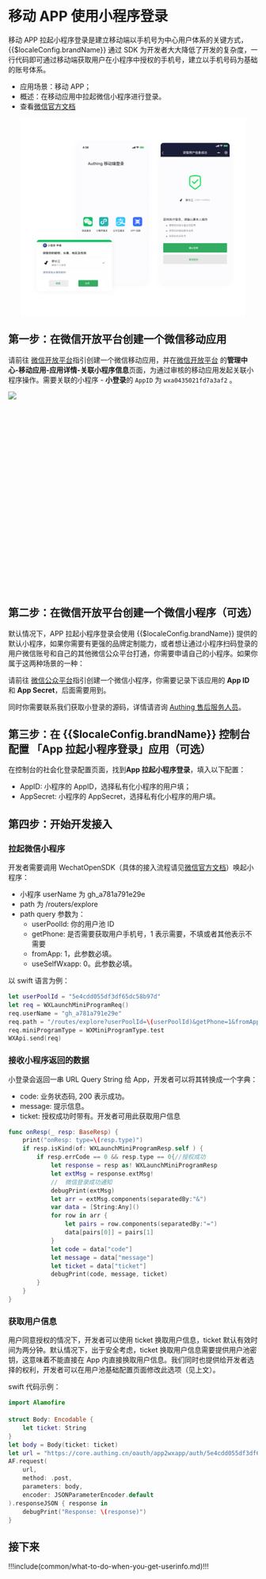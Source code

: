 # 移动 APP 使用小程序登录

<LastUpdated/>

移动 APP 拉起小程序登录是建立移动端以手机号为中心用户体系的关键方式，{{$localeConfig.brandName}} 通过 SDK 为开发者大大降低了开发的复杂度，一行代码即可通过移动端获取用户在小程序中授权的手机号，建立以手机号码为基础的账号体系。

- 应用场景：移动 APP；
- 概述：在移动应用中拉起微信小程序进行登录。
- 查看[微信官方文档](https://developers.weixin.qq.com/doc/oplatform/Mobile_App/WeChat_Login/Development_Guide.html)

<img src="./images/wechat-mobile-mini-program-login.png" height="400px" style="display:block;margin: 0 auto;"/>

## 第一步：在微信开放平台创建一个微信移动应用

请前往 [微信开放平台](https://open.weixin.qq.com/cgi-bin/frame?t=home/app_tmpl&lang=zh_CN)指引创建一个微信移动应用，并在[微信开放平台](https://open.weixin.qq.com/) 的**管理中心-移动应用-应用详情-关联小程序信息**页面，为通过审核的移动应用发起关联小程序操作。需要关联的小程序 - **小登录**的 `AppID` 为 `wxa0435021fd7a3af2` 。

<img src="https://cdn.authing.cn/blog/image%20%28363%29.png" height="400px" style="display:block;margin: 0 auto;">

## 第二步：在微信开放平台创建一个微信小程序（可选）

默认情况下，APP 拉起小程序登录会使用 {{$localeConfig.brandName}} 提供的默认小程序，如果你需要有更强的品牌定制能力，或者想让通过小程序扫码登录的用户微信账号和自己的其他微信公众平台打通，你需要申请自己的小程序。如果你属于这两种场景的一种：

请前往 [微信公众平台](https://mp.weixin.qq.com/wxopen/waregister?action=step1&token=&lang=zh_CN)指引创建一个微信小程序，你需要记录下该应用的 **App ID** 和 **App Secret**，后面需要用到。

同时你需要联系我们获取小登录的源码，详情请咨询 <a href="mailto:csm@authing.cn">Authing 售后服务人员</a>。

## 第三步：在 {{$localeConfig.brandName}} 控制台配置 「App 拉起小程序登录」应用（可选）

在控制台的社会化登录配置页面，找到**App 拉起小程序登录**，填入以下配置：

- AppID: 小程序的 AppID，选择私有化小程序的用户填；
- AppSecret: 小程序的 AppSecret，选择私有化小程序的用户填。

## 第四步：开始开发接入

### 拉起微信小程序

开发者需要调用 WechatOpenSDK（具体的接入流程请见[微信官方文档](https://developers.weixin.qq.com/doc/oplatform/Mobile_App/Access_Guide/iOS.html)）唤起小程序：

- 小程序 userName 为 gh_a781a791e29e
- path 为 /routers/explore
- path query 参数为：
  - userPoolId: 你的用户池 ID
  - getPhone: 是否需要获取用户手机号，1 表示需要，不填或者其他表示不需要
  - fromApp: 1，此参数必填。
  - useSelfWxapp: 0。此参数必填。

以 swift 语言为例：

```swift
let userPoolId = "5e4cdd055df3df65dc58b97d"
let req = WXLaunchMiniProgramReq()
req.userName = "gh_a781a791e29e"
req.path = "/routes/explore?userPoolId=\(userPoolId)&getPhone=1&fromApp=1&useSelfWxapp=0"
req.miniProgramType = WXMiniProgramType.test
WXApi.send(req)
```

### 接收小程序返回的数据

小登录会返回一串 URL Query String 给 App，开发者可以将其转换成一个字典：

- code: 业务状态码, 200 表示成功。
- message: 提示信息。
- ticket: 授权成功时带有。开发者可用此获取用户信息

```swift
func onResp(_ resp: BaseResp) {
    print("onResp: type=\(resp.type)")
    if resp.isKind(of: WXLaunchMiniProgramResp.self ) {
        if resp.errCode == 0 && resp.type == 0{//授权成功
            let response = resp as! WXLaunchMiniProgramResp
            let extMsg = response.extMsg!
            //  微信登录成功通知
            debugPrint(extMsg)
            let arr = extMsg.components(separatedBy:"&")
            var data = [String:Any]()
            for row in arr {
                let pairs = row.components(separatedBy:"=")
                data[pairs[0]] = pairs[1]
            }
            let code = data["code"]
            let message = data["message"]
            let ticket = data["ticket"]
            debugPrint(code, message, ticket)
        }
    }
}
```

### 获取用户信息

用户同意授权的情况下，开发者可以使用 ticket 换取用户信息，ticket 默认有效时间为两分钟。默认情况下，出于安全考虑，ticket 换取用户信息需要提供用户池密钥，这意味着不能直接在 App 内直接换取用户信息。我们同时也提供给开发者选择的权利，开发者可以在用户池基础配置页面修改此选项（见上文）。

<ApiMethodSpec method="post" host="https://core.authing.cn" path="oauth/app2wxapp/auth/:userPoolId" summary="ticket 换取用户信息">
<template slot="headers">
<ApiMethodParam name="content-type" type="string" required description="application/json" />
</template>
<template slot="pathParams">
<ApiMethodParam name="userPoolId" type="string" required description="用户池 ID" />
</template>
<template slot="bodyParams">
<ApiMethodParam name="secret" type="string" description="用户池密钥" />
<ApiMethodParam name="tickett" type="string" required description="小程序返回给 App 的 ticket" />
</template>
<template slot="response">
<ApiMethodResponse description="_id 为用户 ID。">

```js
{
  emailVerified: false,
  username: '张三',
  nickname: '张三',
  company: '',
  photo: 'https://usercontents.authing.cn/avatar-5e57540f84622ae263294a42-1582781455906',
  loginsCount: 2,
  registerMethod: 'oauth:app2wxapp',
  blocked: false,
  isDeleted: false,
  oauth: '{"nickName":"张三","gender":1,"language":"zh_CN","city":"Haidian","province":"Beijing","country":"China","avatarUrl":"https://wx.qlogo.cn/mmopen/vi_32/8INxh2bxDMiaU05jLqvWBszALu2u8Qw4iaxV58v4fERaDWV8yunE7icNiahJdxkOCNfGosqXcQ2SyScAcdyibv8uWWQ/132","phone":"17670416754","openid":"o1p9H4wAgb9uTqpxG5Z1g0pIr3FE","unionid":"o0pqE6Fbr5M-exSu_PeL_sjwN44U"}',
  metadata: '""',
  _id: "5e57540f84622ae263294a42",
  unionid: 'o0pqE6Fbr5M-exSu_PeL_sjwN44U',
  openid: 'o1p9H4wAgb9uTqpxG5Z1g0pIr3FE',
  lastIP: '::ffff:192.168.0.106',
  lastLogin: "2020-02-27T05:33:20.796Z",
  signedUp: "2020-02-27T05:30:55.875Z",
  token: 'eyJhbGciOiJIUzI1NiIsInR5cCI6IkpXVCJ9.eyJkYXRhIjp7InVuaW9uaWQiOiJvMHBxRTZGYnI1TS1leFN1X1BlTF9zandONDRVIiwiaWQiOiI1ZTU3NTQwZjg0NjIyYWUyNjMyOTRhNDIiLCJjbGllbnRJZCI6IjVlNGNkZDA1NWRmM2RmNjVkYzU4Yjk3ZCJ9LCJpYXQiOjE1ODI3ODE2MDAsImV4cCI6MTU4NDA3NzYwMH0.pd7HJu5Ft8uytxIy4VgHdQiaAKuo96P_LcABFwM7OPI',
  tokenExpiredAt: "2020-03-13T05:33:20.000Z",
  phone: '188xxxx8888'
}
```

</ApiMethodResponse>
</template>
</ApiMethodSpec>

swift 代码示例：

```swift
import Alamofire

struct Body: Encodable {
    let ticket: String
}
let body = Body(ticket: ticket)
let url = "https://core.authing.cn/oauth/app2wxapp/auth/5e4cdd055df3df65dc58b97d?ticket=\(ticket)"
AF.request(
    url,
    method: .post,
    parameters: body,
    encoder: JSONParameterEncoder.default
).responseJSON { response in
    debugPrint("Response: \(response)")
}
```

## 接下来

!!!include(common/what-to-do-when-you-get-userinfo.md)!!!
